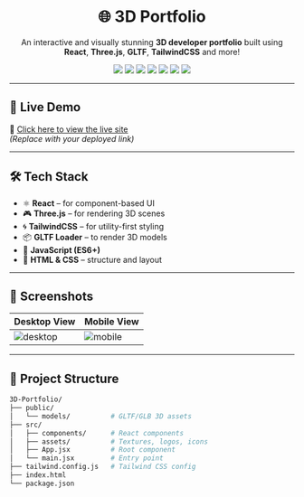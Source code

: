 <h1 align="center">🌐 3D Portfolio</h1>
<p align="center">
  An interactive and visually stunning <b>3D developer portfolio</b> built using <b>React</b>, <b>Three.js</b>, <b>GLTF</b>, <b>TailwindCSS</b> and more!
</p>

<p align="center">
  <img src="https://img.shields.io/badge/react-20232a?style=for-the-badge&logo=react&logoColor=61DAFB" />
  <img src="https://img.shields.io/badge/three.js-000000?style=for-the-badge&logo=three.js&logoColor=white" />
  <img src="https://img.shields.io/badge/Tailwind_CSS-06B6D4?style=for-the-badge&logo=tailwind-css&logoColor=white" />
  <img src="https://img.shields.io/badge/javascript-F7DF1E?style=for-the-badge&logo=javascript&logoColor=black" />
  <img src="https://img.shields.io/badge/HTML5-E34F26?style=for-the-badge&logo=html5&logoColor=white" />
  <img src="https://img.shields.io/badge/CSS3-1572B6?style=for-the-badge&logo=css3&logoColor=white" />
  <img src="https://img.shields.io/badge/gltf-8A4182?style=for-the-badge&logoColor=white" />
</p>

---

## 🚀 Live Demo

🔗 [Click here to view the live site](https://your-live-portfolio-link.com)  
_(Replace with your deployed link)_

---

## 🛠️ Tech Stack

- ⚛️ **React** – for component-based UI
- 🎮 **Three.js** – for rendering 3D scenes
- 🌀 **TailwindCSS** – for utility-first styling
- 📦 **GLTF Loader** – to render 3D models
- 🧠 **JavaScript (ES6+)**
- 🧱 **HTML & CSS** – structure and layout

---

## 📸 Screenshots

| Desktop View | Mobile View |
|-------------|-------------|
| ![desktop](https://your-screenshot-link.com/desktop.png) | ![mobile](https://your-screenshot-link.com/mobile.png) |

---

## 📁 Project Structure

```bash
3D-Portfolio/
├── public/
│   └── models/          # GLTF/GLB 3D assets
├── src/
│   ├── components/      # React components
│   ├── assets/          # Textures, logos, icons
│   ├── App.jsx          # Root component
│   └── main.jsx         # Entry point
├── tailwind.config.js   # Tailwind CSS config
├── index.html
└── package.json
